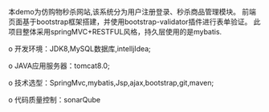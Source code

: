 本demo为仿购物秒杀网站,该系统分为用户注册登录、秒杀商品管理模块。 前端页面基于bootstrap框架搭建，并使用bootstrap-validator插件进行表单验证。
此项目整体采用springMVC+RESTFUL风格，持久层使用的是mybatis.

o 开发环境：JDK8,MySQL数据库,intelljIdea;

o JAVA应用服务器：tomcat8.0;

o 技术选型：SpringMvc,mybatis,Jsp,ajax,bootstrap,git,maven;

o 代码质量控制：sonarQube
